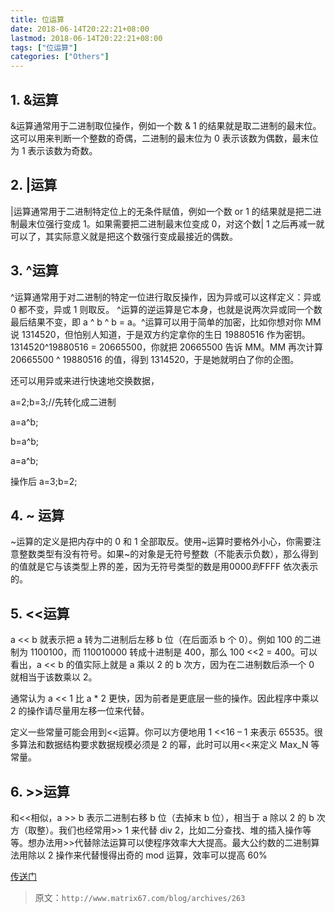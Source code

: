 ```yaml
---
title: 位运算
date: 2018-06-14T20:22:21+08:00
lastmod: 2018-06-14T20:22:21+08:00
tags: ["位运算"]
categories: ["Others"]
---
```


## 1. &运算    

&运算通常用于二进制取位操作，例如一个数 & 1 的结果就是取二进制的最末位。这可以用来判断一个整数的奇偶，二进制的最末位为 0 表示该数为偶数，最末位为 1 表示该数为奇数。
## 2. |运算    

 |运算通常用于二进制特定位上的无条件赋值，例如一个数 or 1 的结果就是把二进制最末位强行变成 1。如果需要把二进制最末位变成 0，对这个数| 1 之后再减一就可以了，其实际意义就是把这个数强行变成最接近的偶数。

## 3. ^运算    

 ^运算通常用于对二进制的特定一位进行取反操作，因为异或可以这样定义：异或 0 都不变，异或 1 则取反。 ^运算的逆运算是它本身，也就是说两次异或同一个数最后结果不变，即 a ^ b ^ b = a。^运算可以用于简单的加密，比如你想对你 MM 说 1314520，但怕别人知道，于是双方约定拿你的生日 19880516 作为密钥。1314520^19880516 = 20665500，你就把 20665500 告诉 MM。MM 再次计算 20665500 ^ 19880516 的值，得到 1314520，于是她就明白了你的企图。

还可以用异或来进行快速地交换数据，

a=2;b=3;//先转化成二进制

a=a^b;

b=a^b;

a=a^b;

操作后 a=3;b=2;

## 4. ~ 运算

   ~运算的定义是把内存中的 0 和 1 全部取反。使用~运算时要格外小心，你需要注意整数类型有没有符号。如果~的对象是无符号整数（不能表示负数），那么得到的值就是它与该类型上界的差，因为无符号类型的数是用$0000 到$FFFF 依次表示的。

## 5. <<运算

   a << b 就表示把 a 转为二进制后左移 b 位（在后面添 b 个 0）。例如 100 的二进制为 1100100，而 110010000 转成十进制是 400，那么 100 <<2 = 400。可以看出，a << b 的值实际上就是 a 乘以 2 的 b 次方，因为在二进制数后添一个 0 就相当于该数乘以 2。

   通常认为 a << 1 比 a * 2 更快，因为前者是更底层一些的操作。因此程序中乘以 2 的操作请尽量用左移一位来代替。

   定义一些常量可能会用到<<运算。你可以方便地用 1 <<16 – 1 来表示 65535。很多算法和数据结构要求数据规模必须是 2 的幂，此时可以用<<来定义 Max_N 等常量。

## 6. >>运算

   和<<相似，a >> b 表示二进制右移 b 位（去掉末 b 位），相当于 a 除以 2 的 b 次方（取整）。我们也经常用>> 1 来代替 div 2，比如二分查找、堆的插入操作等等。想办法用>>代替除法运算可以使程序效率大大提高。最大公约数的二进制算法用除以 2 操作来代替慢得出奇的 mod 运算，效率可以提高 60%

[传送门](https://weibo.com/ttarticle/p/show?id=2309404238259097064884&mod=zwenzhang)

> 原文：`http://www.matrix67.com/blog/archives/263`